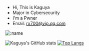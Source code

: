 - Hi, This is Kaguya
- Major in Cybersecurity
- I'm a Pwner
- Email: rx700@vip.qq.com

![:name](https://moe-counter.glitch.me/get/@codeacg.github.readme?theme=rule34)

![Kaguya's GitHub stats](https://github-readme-stats.vercel.app/api?username=XKaguya&count_private=true)
[![Top Langs](https://github-readme-stats.vercel.app/api/top-langs/?username=XKaguya)](https://github.com/anuraghazra/github-readme-stats)
